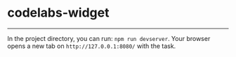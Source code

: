 # codelabs-widget

---

In the project directory, you can run: `npm run devserver`.
Your browser opens a new tab on `http://127.0.0.1:8080/` with the task.
